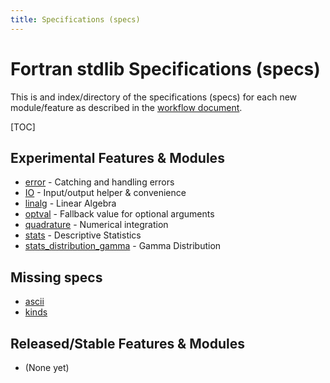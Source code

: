 ```yaml
---
title: Specifications (specs)
---
```


# Fortran stdlib Specifications (specs)

This is and index/directory of the specifications (specs) for each new module/feature as described in the
[workflow document](../Workflow.html).

[TOC]

## Experimental Features & Modules

 - [error](./stdlib_error.html) - Catching and handling errors
 - [IO](./stdlib_io.html) - Input/output helper & convenience
 - [linalg](./stdlib_linalg.html) - Linear Algebra
 - [optval](./stdlib_optval.html) - Fallback value for optional arguments
 - [quadrature](./stdlib_quadrature.html) - Numerical integration
 - [stats](./stdlib_stats.html) - Descriptive Statistics
 - [stats_distribution_gamma](./stdlib_stats_distribution_gamma.html) - Gamma Distribution
 

## Missing specs

 - [ascii](https://github.com/fortran-lang/stdlib/blob/master/src/stdlib_ascii.f90)
 - [kinds](https://github.com/fortran-lang/stdlib/blob/master/src/stdlib_kinds.f90)

## Released/Stable Features & Modules

 - (None yet)
